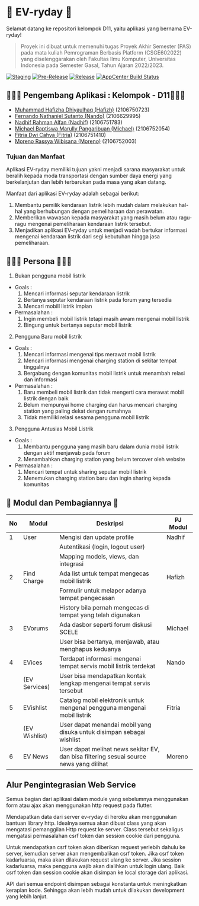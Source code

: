 # 🤖 EV-ryday 🤖

Selamat datang ke repositori kelompok D11, yaitu aplikasi yang bernama EV-ryday!

> Proyek ini dibuat untuk memenuhi tugas Proyek Akhir Semester (PAS)
> pada mata kuliah Pemrograman Berbasis Platform (CSGE602022) yang
> diselenggarakan oleh Fakultas Ilmu Komputer, Universitas Indonesia
> pada Semester Gasal, Tahun Ajaran 2022/2023.

[![Staging](https://github.com/PBP-D11/proyek-akhir-semester/actions/workflows/staging.yml/badge.svg)](https://github.com/PBP-D11/proyek-akhir-semester/actions/workflows/staging.yml)
[![Pre-Release](https://github.com/PBP-D11/proyek-akhir-semester/actions/workflows/pre-release.yml/badge.svg)](https://github.com/PBP-D11/proyek-akhir-semester/actions/workflows/pre-release.yml)
[![Release](https://github.com/PBP-D11/proyek-akhir-semester/actions/workflows/release.yml/badge.svg)](https://github.com/PBP-D11/proyek-akhir-semester/actions/workflows/release.yml)
[![AppCenter Build Status](https://build.appcenter.ms/v0.1/apps/c1c2d3f3-a0b4-4138-aa3f-f39203c8d91e/branches/main/badge)](https://appcenter.ms)

## 🧑🏻‍💻 Pengembang Aplikasi : Kelompok - D11👩🏻‍💻

- [Muhammad Hafizha Dhiyaulhaq (Hafizh)](https://github.com/hafizhdh) (2106750723)
- [Fernando Nathaniel Sutanto (Nando)](https://github.com/nandonathaniel) (2106629995)
- [Nadhif Rahman Alfan (Nadhif)](https://github.com/nadhifralfan) (2106751783)
- [Michael Baptiswa Marully Pangaribuan (Michael)](https://github.com//Whosmichael) (2106752054)
- [Fitria Dwi Cahya (Fitria)](https://github.com/fitriadc) (2106751410)
- [Moreno Rassya Wibisana (Moreno)](https://github.com/morenoraw) (2106752003)

### Tujuan dan Manfaat

Aplikasi EV-ryday memiliki tujuan yakni menjadi sarana masyarakat untuk beralih kepada moda transportasi dengan sumber daya energi yang berkelanjutan dan lebih terbarukan pada masa yang akan datang.

Manfaat dari aplikasi EV-ryday adalah sebagai berikut:

1. Membantu pemilik kendaraan listrik lebih mudah dalam melakukan hal-hal yang berhubungan dengan pemeliharaan dan perawatan.
2. Memberikan wawasan kepada masyarakat yang masih belum atau ragu-ragu mengenai pemeliharaan kendaraan listrik tersebut.
3. Menjadikan aplikasi EV-ryday untuk menjadi wadah bertukar informasi mengenai kendaraan listrik dari segi kebutuhan hingga jasa pemeliharaan.

## 👩🏻‍💻 Persona 👩🏻‍💻

1. Bukan pengguna mobil listrik

- Goals :
  1. Mencari informasi seputar kendaraan listrik
  2. Bertanya seputar kendaraan listrik pada forum yang tersedia
  3. Mencari mobill listrik impian
- Permasalahan :
  1. Ingin membeli mobil listrik tetapi masih awam mengenai mobil listrik
  2. Bingung untuk bertanya seputar mobil listrik

2. Pengguna Baru mobil listrik

- Goals :
  1. Mencari informasi mengenai tips merawat mobil listrik
  2. Mencari informasi mengenai charging station di sekitar tempat tinggalnya
  3. Bergabung dengan komunitas mobil listrik untuk menambah relasi dan informasi
- Permasalahan :
  1. Baru membeli mobil listrik dan tidak mengerti cara merawat mobil listrik dengan baik
  2. Belum mempunyai home charging dan harus mencari charging station yang paling dekat dengan rumahnya
  3. Tidak memiliki relasi sesama pengguna mobil listrik

3. Pengguna Antusias Mobil Listrik

- Goals :
  1. Membantu pengguna yang masih baru dalam dunia mobil listrik dengan aktif menjawab pada forum
  2. Menambahkan charging station yang belum tercover oleh website
- Permasalahan :
  1. Mencari tempat untuk sharing seputar mobil listrik
  2. Menemukan charging station baru dan ingin sharing kepada komunitas

## 📝 Modul dan Pembagiannya 📝

| No  | Modul         | Deskripsi                                                                              | PJ Modul |
| --- | ------------- | -------------------------------------------------------------------------------------- | -------- |
| 1   | User          | Mengisi dan update profile                                                             | Nadhif   |
|     |               | Autentikasi (login, logout user)                                                       |          |
|     |               | Mapping models, views, dan integrasi                                                   |          |
| 2   | Find Charge   | Ada list untuk tempat mengecas mobil listrik                                           | Hafizh   |
|     |               | Formulir untuk melapor adanya tempat pengecasan                                        |          |
|     |               | History bila pernah mengecas di tempat yang telah digunakan                            |          |
| 3   | EVorums       | Ada dasbor seperti forum diskusi SCELE                                                 | Michael  |
|     |               | User bisa bertanya, menjawab, atau menghapus keduanya                                  |          |
| 4   | EVices        | Terdapat informasi mengenai tempat servis mobil listrik terdekat                       | Nando    |
|     | (EV Services) | User bisa mendapatkan kontak lengkap mengenai tempat servis tersebut                   |          |
| 5   | EVishlist     | Catalog mobil elektronik untuk mengenal pengguna mengenai mobil listrik                | Fitria   |
|     | (EV Wishlist) | User dapat menandai mobil yang disuka untuk disimpan sebagai wishlist                  |          |
| 6   | EV News       | User dapat melihat news sekitar EV, dan bisa filtering sesuai source news yang dilihat | Moreno   |

## Alur Pengintegrasian Web Service

Semua bagian dari aplikasi dalam module yang sebelumnya menggunakan form atau ajax akan menggunakan http request pada flutter.

Mendapatkan data dari server ev-ryday di heroku akan menggunakan bantuan library http. Idealnya semua akan dibuat class yang akan mengatasi pemanggilan Http request ke server. Class tersebut sekaligus mengatasi permasalahan csrf token dan session cookie dari pengguna.

Untuk mendapatkan csrf token akan diberikan request yerlebih dahulu ke server, kemudian server akan mengembalikan csrf token. Jika csrf token kadarluarsa, maka akan dilakukan request ulang ke server. Jika session kadarluarsa, maka pengguna wajib akan dialihkan untuk login ulang. Baik csrf token dan session cookie akan disimpan ke local storage dari aplikasi.

API dari semua endpoint disimpan sebagai konstanta untuk meningkatkan kerapian kode. Sehingga akan lebih mudah untuk dilakukan development yang lebih lanjut.
